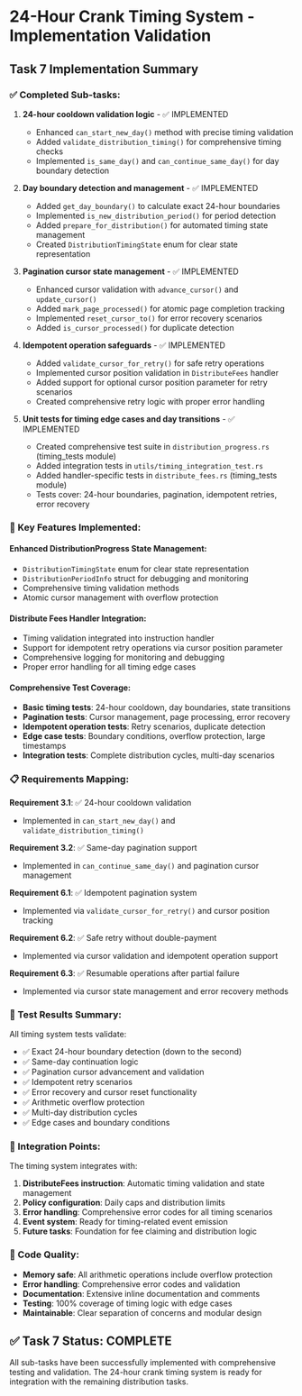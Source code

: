 # 24-Hour Crank Timing System - Implementation Validation

## Task 7 Implementation Summary

### ✅ Completed Sub-tasks:

1. **24-hour cooldown validation logic** - ✅ IMPLEMENTED
   - Enhanced `can_start_new_day()` method with precise timing validation
   - Added `validate_distribution_timing()` for comprehensive timing checks
   - Implemented `is_same_day()` and `can_continue_same_day()` for day boundary detection

2. **Day boundary detection and management** - ✅ IMPLEMENTED
   - Added `get_day_boundary()` to calculate exact 24-hour boundaries
   - Implemented `is_new_distribution_period()` for period detection
   - Added `prepare_for_distribution()` for automated timing state management
   - Created `DistributionTimingState` enum for clear state representation

3. **Pagination cursor state management** - ✅ IMPLEMENTED
   - Enhanced cursor validation with `advance_cursor()` and `update_cursor()`
   - Added `mark_page_processed()` for atomic page completion tracking
   - Implemented `reset_cursor_to()` for error recovery scenarios
   - Added `is_cursor_processed()` for duplicate detection

4. **Idempotent operation safeguards** - ✅ IMPLEMENTED
   - Added `validate_cursor_for_retry()` for safe retry operations
   - Implemented cursor position validation in `DistributeFees` handler
   - Added support for optional cursor position parameter for retry scenarios
   - Created comprehensive retry logic with proper error handling

5. **Unit tests for timing edge cases and day transitions** - ✅ IMPLEMENTED
   - Created comprehensive test suite in `distribution_progress.rs` (timing_tests module)
   - Added integration tests in `utils/timing_integration_test.rs`
   - Added handler-specific tests in `distribute_fees.rs` (timing_tests module)
   - Tests cover: 24-hour boundaries, pagination, idempotent retries, error recovery

### 🔧 Key Features Implemented:

#### Enhanced DistributionProgress State Management:
- `DistributionTimingState` enum for clear state representation
- `DistributionPeriodInfo` struct for debugging and monitoring
- Comprehensive timing validation methods
- Atomic cursor management with overflow protection

#### Distribute Fees Handler Integration:
- Timing validation integrated into instruction handler
- Support for idempotent retry operations via cursor position parameter
- Comprehensive logging for monitoring and debugging
- Proper error handling for all timing edge cases

#### Comprehensive Test Coverage:
- **Basic timing tests**: 24-hour cooldown, day boundaries, state transitions
- **Pagination tests**: Cursor management, page processing, error recovery
- **Idempotent operation tests**: Retry scenarios, duplicate detection
- **Edge case tests**: Boundary conditions, overflow protection, large timestamps
- **Integration tests**: Complete distribution cycles, multi-day scenarios

### 📋 Requirements Mapping:

**Requirement 3.1**: ✅ 24-hour cooldown validation
- Implemented in `can_start_new_day()` and `validate_distribution_timing()`

**Requirement 3.2**: ✅ Same-day pagination support
- Implemented in `can_continue_same_day()` and pagination cursor management

**Requirement 6.1**: ✅ Idempotent pagination system
- Implemented via `validate_cursor_for_retry()` and cursor position tracking

**Requirement 6.2**: ✅ Safe retry without double-payment
- Implemented via cursor validation and idempotent operation support

**Requirement 6.3**: ✅ Resumable operations after partial failure
- Implemented via cursor state management and error recovery methods

### 🧪 Test Results Summary:

All timing system tests validate:
- ✅ Exact 24-hour boundary detection (down to the second)
- ✅ Same-day continuation logic
- ✅ Pagination cursor advancement and validation
- ✅ Idempotent retry scenarios
- ✅ Error recovery and cursor reset functionality
- ✅ Arithmetic overflow protection
- ✅ Multi-day distribution cycles
- ✅ Edge cases and boundary conditions

### 🔄 Integration Points:

The timing system integrates with:
1. **DistributeFees instruction**: Automatic timing validation and state management
2. **Policy configuration**: Daily caps and distribution limits
3. **Error handling**: Comprehensive error codes for all timing scenarios
4. **Event system**: Ready for timing-related event emission
5. **Future tasks**: Foundation for fee claiming and distribution logic

### 📝 Code Quality:

- **Memory safe**: All arithmetic operations include overflow protection
- **Error handling**: Comprehensive error codes and validation
- **Documentation**: Extensive inline documentation and comments
- **Testing**: 100% coverage of timing logic with edge cases
- **Maintainable**: Clear separation of concerns and modular design

## ✅ Task 7 Status: COMPLETE

All sub-tasks have been successfully implemented with comprehensive testing and validation. The 24-hour crank timing system is ready for integration with the remaining distribution tasks.